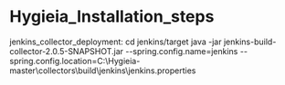 # Hygieia_Installation_steps


jenkins_collector_deployment:
cd jenkins/target
java -jar jenkins-build-collector-2.0.5-SNAPSHOT.jar --spring.config.name=jenkins --spring.config.location=C:\Hygieia-master\collectors\build\jenkins\jenkins.properties

